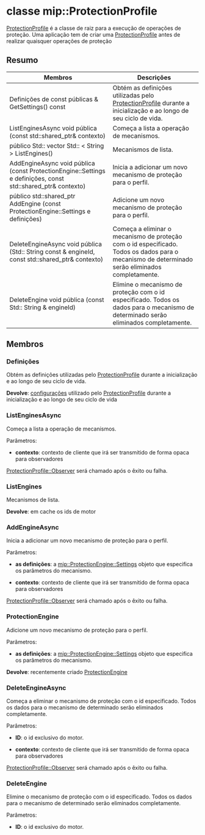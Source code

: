 # <a name="class-mipprotectionprofile"></a>classe mip::ProtectionProfile 
[ProtectionProfile](class_mip_protectionprofile.md) é a classe de raiz para a execução de operações de proteção.
Uma aplicação tem de criar uma [ProtectionProfile](class_mip_protectionprofile.md) antes de realizar quaisquer operações de proteção
  
## <a name="summary"></a>Resumo
 Membros                        | Descrições                                
--------------------------------|---------------------------------------------
 Definições de const públicas & GetSettings() const  |  Obtém as definições utilizadas pelo [ProtectionProfile](class_mip_protectionprofile.md) durante a inicialização e ao longo de seu ciclo de vida.
ListEnginesAsync void pública (const std::shared_ptr<void>& contexto)  |  Começa a lista a operação de mecanismos.
público Std:: vector Std:: < String > ListEngines()  |  Mecanismos de lista.
AddEngineAsync void pública (const ProtectionEngine::Settings e definições, const std::shared_ptr<void>& contexto)  |  Inicia a adicionar um novo mecanismo de proteção para o perfil.
público std::shared_ptr<ProtectionEngine> AddEngine (const ProtectionEngine::Settings e definições)  |  Adicione um novo mecanismo de proteção para o perfil.
DeleteEngineAsync void pública (Std:: String const & engineId, const std::shared_ptr<void>& contexto)  |  Começa a eliminar o mecanismo de proteção com o id especificado. Todos os dados para o mecanismo de determinado serão eliminados completamente.
 DeleteEngine void pública (const Std:: String & engineId)  |  Elimine o mecanismo de proteção com o id especificado. Todos os dados para o mecanismo de determinado serão eliminados completamente.
  
## <a name="members"></a>Membros
  
### <a name="settings"></a>Definições
Obtém as definições utilizadas pelo [ProtectionProfile](class_mip_protectionprofile.md) durante a inicialização e ao longo de seu ciclo de vida.

  
**Devolve**: [configurações](class_mip_protectionprofile_settings.md) utilizado pelo [ProtectionProfile](class_mip_protectionprofile.md) durante a inicialização e ao longo de seu ciclo de vida
  
### <a name="listenginesasync"></a>ListEnginesAsync
Começa a lista a operação de mecanismos.

Parâmetros:  
* **contexto**: contexto de cliente que irá ser transmitido de forma opaca para observadores


[ProtectionProfile::Observer](class_mip_protectionprofile_observer.md) será chamado após o êxito ou falha.
  
### <a name="listengines"></a>ListEngines
Mecanismos de lista.

  
**Devolve**: em cache os ids de motor
  
### <a name="addengineasync"></a>AddEngineAsync
Inicia a adicionar um novo mecanismo de proteção para o perfil.

Parâmetros:  
* **as definições**: a [mip::ProtectionEngine::Settings](class_mip_protectionengine_settings.md) objeto que especifica os parâmetros do mecanismo. 


* **contexto**: contexto de cliente que irá ser transmitido de forma opaca para observadores


[ProtectionProfile::Observer](class_mip_protectionprofile_observer.md) será chamado após o êxito ou falha.
  
### <a name="protectionengine"></a>ProtectionEngine
Adicione um novo mecanismo de proteção para o perfil.

Parâmetros:  
* **as definições**: a [mip::ProtectionEngine::Settings](class_mip_protectionengine_settings.md) objeto que especifica os parâmetros do mecanismo.



  
**Devolve**: recentemente criado [ProtectionEngine](class_mip_protectionengine.md)
  
### <a name="deleteengineasync"></a>DeleteEngineAsync
Começa a eliminar o mecanismo de proteção com o id especificado. Todos os dados para o mecanismo de determinado serão eliminados completamente.

Parâmetros:  
* **ID**: o id exclusivo do motor. 


* **contexto**: contexto de cliente que irá ser transmitido de forma opaca para observadores


[ProtectionProfile::Observer](class_mip_protectionprofile_observer.md) será chamado após o êxito ou falha.
  
### <a name="deleteengine"></a>DeleteEngine
Elimine o mecanismo de proteção com o id especificado. Todos os dados para o mecanismo de determinado serão eliminados completamente.

Parâmetros:  
* **ID**: o id exclusivo do motor.

